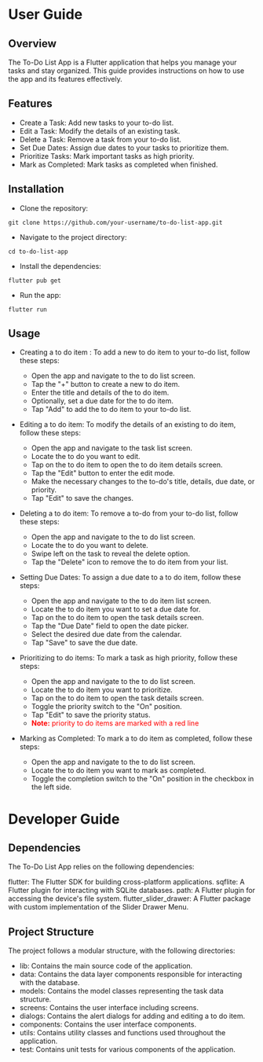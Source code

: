 # User Guide
## Overview
The To-Do List App is a Flutter application that helps you manage your tasks and stay organized. This guide provides instructions on how to use the app and its features effectively.

## Features
* Create a Task: Add new tasks to your to-do list.
* Edit a Task: Modify the details of an existing task.
* Delete a Task: Remove a task from your to-do list.
* Set Due Dates: Assign due dates to your tasks to prioritize them.
* Prioritize Tasks: Mark important tasks as high priority.
* Mark as Completed: Mark tasks as completed when finished.

## Installation
* Clone the repository:

```
git clone https://github.com/your-username/to-do-list-app.git
```
* Navigate to the project directory:

```
cd to-do-list-app
```
* Install the dependencies:

```
flutter pub get
```
* Run the app:
```
flutter run
```

## Usage
* Creating a to do item : To add a new to do item to your to-do list, follow these steps:

  - Open the app and navigate to the to do list screen.
  - Tap the "+" button to create a new to do item.
  - Enter the title and details of the to do item.
  - Optionally, set a due date for the to do item.
  - Tap "Add" to add the to do item to your to-do list.

* Editing a to do item: To modify the details of an existing to do item, follow these steps:

  - Open the app and navigate to the task list screen.
  - Locate the to do you want to edit.
  - Tap on the to do item to open the to do item details screen.
  - Tap the "Edit" button to enter the edit mode.
  - Make the necessary changes to the to-do's title, details, due date, or priority.
  - Tap "Edit" to save the changes.

* Deleting a to do item: To remove a to-do from your to-do list, follow these steps:

  - Open the app and navigate to the to do list screen.
  - Locate the to do you want to delete.
  - Swipe left on the task to reveal the delete option.
  - Tap the "Delete" icon to remove the to do item from your list.

* Setting Due Dates: To assign a due date to a to do item, follow these steps:

  - Open the app and navigate to the to do item list screen.
  - Locate the to do item you want to set a due date for.
  - Tap on the to do item to open the task details screen.
  - Tap the "Due Date" field to open the date picker.
  - Select the desired due date from the calendar.
  - Tap "Save" to save the due date.

* Prioritizing to do items: To mark a task as high priority, follow these steps:

  - Open the app and navigate to the to do list screen.
  - Locate the to do item you want to prioritize.
  - Tap on the to do item to open the task details screen.
  - Toggle the priority switch to the "On" position.
  - Tap "Edit" to save the priority status.
  - <font color="red">**Note:**  priority to do items are marked with a red line</font>

* Marking as Completed: To mark a to do item as completed, follow these steps:

  - Open the app and navigate to the to do list screen.
  - Locate the to do item you want to mark as completed.
  - Toggle the completion switch to the "On" position in the checkbox in the left side.
  
# Developer Guide
## Dependencies
The To-Do List App relies on the following dependencies:

flutter: The Flutter SDK for building cross-platform applications.
sqflite: A Flutter plugin for interacting with SQLite databases.
path: A Flutter plugin for accessing the device's file system.
flutter_slider_drawer: A Flutter package with custom implementation of the Slider Drawer Menu. 

## Project Structure
The project follows a modular structure, with the following directories:

- lib: Contains the main source code of the application.
- data: Contains the data layer components responsible for interacting with the database.
- models: Contains the model classes representing the task data structure.
- screens: Contains the user interface including screens.
- dialogs: Contains the alert dialogs for adding and editing a to do item.
- components: Contains the user interface components.
- utils: Contains utility classes and functions used throughout the application.
- test: Contains unit tests for various components of the application.
